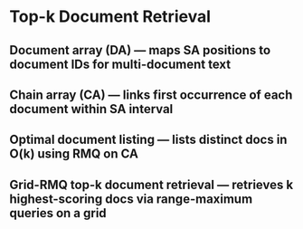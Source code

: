# Top-k Document Retrieval

## Document array (DA) — maps SA positions to document IDs for multi-document text
## Chain array (CA) — links first occurrence of each document within SA interval
## Optimal document listing — lists distinct docs in O(k) using RMQ on CA
## **Grid-RMQ top-k document retrieval** — retrieves k highest-scoring docs via range-maximum queries on a grid
